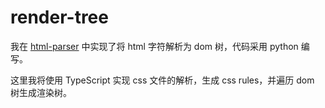 # render-tree

我在 [html-parser](https://github.com/azl397985856/html-parser) 中实现了将 html 字符解析为 dom 树，代码采用 python 编写。

这里我将使用 TypeScript 实现 css 文件的解析，生成 css rules，并遍历 dom 树生成渲染树。
